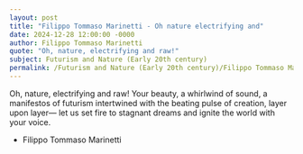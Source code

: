 ```yaml
---
layout: post
title: "Filippo Tommaso Marinetti - Oh nature electrifying and"
date: 2024-12-28 12:00:00 -0000
author: Filippo Tommaso Marinetti
quote: "Oh, nature, electrifying and raw!"
subject: Futurism and Nature (Early 20th century)
permalink: /Futurism and Nature (Early 20th century)/Filippo Tommaso Marinetti/Filippo Tommaso Marinetti - Oh nature electrifying and
---
```


Oh, nature, electrifying and raw!
    Your beauty, a whirlwind of sound,
    a manifestos of futurism intertwined
    with the beating pulse
    of creation, layer upon layer—
    let us set fire to stagnant dreams
    and ignite the world with your voice.

- Filippo Tommaso Marinetti
